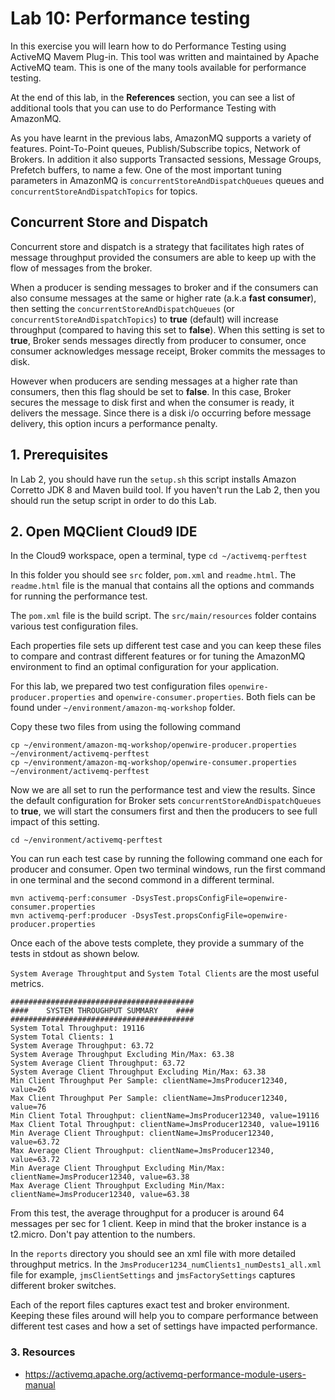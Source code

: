 # Lab 10: Performance testing

In this exercise you will learn how to do Performance Testing using ActiveMQ Mavem Plug-in. This tool was written and maintained by Apache ActiveMQ team. This is one of the many tools available for performance testing. 

At the end of this lab, in the **References** section, you can see a list of additional tools that you can use to do Performance Testing with AmazonMQ.

As you have learnt in the previous labs, AmazonMQ supports a variety of features. Point-To-Point queues, Publish/Subscribe topics, Network of Brokers. In addition it also supports Transacted sessions, Message Groups, Prefetch buffers, to name a few. One of the most important tuning parameters in AmazonMQ is ```concurrentStoreAndDispatchQueues``` queues and ```concurrentStoreAndDispatchTopics``` for topics.

## Concurrent Store and Dispatch

Concurrent store and dispatch is a strategy that facilitates high rates of message throughput provided the consumers are able to keep up with the flow of messages from the broker. 

When a producer is sending messages to broker and if the consumers can also consume messages at the same or higher rate (a.k.a **fast consumer**), then setting the ```concurrentStoreAndDispatchQueues``` (or ```concurrentStoreAndDispatchTopics```) to **true**  (default) will increase throughput (compared to having this set to **false**). When this setting is set to **true**, Broker sends messages directly from producer to consumer, once consumer acknowledges message receipt, Broker commits the messages to disk.

However when producers are sending messages at a higher rate than consumers, then this flag should be set to **false**. In this case, Broker secures the message to disk first and when the consumer is ready, it delivers the message. Since there is a disk i/o occurring before message delivery, this option incurs a performance penalty.

## 1. Prerequisites

In Lab 2, you should have run the ```setup.sh``` this script installs Amazon Corretto JDK 8 and Maven build tool. If you haven't run the Lab 2, then you should run the setup script in order to do this Lab.

## 2. Open MQClient Cloud9 IDE

In the Cloud9 workspace, open a terminal, type ```cd ~/activemq-perftest```

In this folder you should see ```src``` folder, ```pom.xml``` and ```readme.html```. The ```readme.html``` file is the manual that contains all the options and commands for running the performance test. 

The ```pom.xml``` file is the build script. The ```src/main/resources``` folder contains various test configuration files.

Each properties file sets up different test case and you can keep these files to compare and contrast different features or for tuning the AmazonMQ environment to find an optimal configuration for your application.

For this lab, we prepared two test configuration files ```openwire-producer.properties``` and ```openwire-consumer.properties```. Both fiels can be found under ```~/environment/amazon-mq-workshop``` folder.

Copy these two files from using the following command

```
cp ~/environment/amazon-mq-workshop/openwire-producer.properties ~/environment/activemq-perftest
cp ~/environment/amazon-mq-workshop/openwire-consumer.properties ~/environment/activemq-perftest
```

Now we are all set to run the performance test and view the results. Since the default configuration for Broker sets ```concurrentStoreAndDispatchQueues``` to **true**, we will start the consumers first and then the producers to see full impact of this setting.

```
cd ~/environment/activemq-perftest
```
You can run each test case by running the following command one each for producer and consumer. Open two terminal windows, run the first command in one terminal and the second commond in a different terminal.

```
mvn activemq-perf:consumer -DsysTest.propsConfigFile=openwire-consumer.properties 
mvn activemq-perf:producer -DsysTest.propsConfigFile=openwire-producer.properties 
```
Once each of the above tests complete, they provide a summary of the tests in stdout as shown below.

```System Average Throughtput``` and ```System Total Clients``` are the most useful metrics.

```
#########################################
####    SYSTEM THROUGHPUT SUMMARY    ####
#########################################
System Total Throughput: 19116
System Total Clients: 1
System Average Throughput: 63.72
System Average Throughput Excluding Min/Max: 63.38
System Average Client Throughput: 63.72
System Average Client Throughput Excluding Min/Max: 63.38
Min Client Throughput Per Sample: clientName=JmsProducer12340, value=26
Max Client Throughput Per Sample: clientName=JmsProducer12340, value=76
Min Client Total Throughput: clientName=JmsProducer12340, value=19116
Max Client Total Throughput: clientName=JmsProducer12340, value=19116
Min Average Client Throughput: clientName=JmsProducer12340, value=63.72
Max Average Client Throughput: clientName=JmsProducer12340, value=63.72
Min Average Client Throughput Excluding Min/Max: clientName=JmsProducer12340, value=63.38
Max Average Client Throughput Excluding Min/Max: clientName=JmsProducer12340, value=63.38
```

From this test, the average throughput for a producer is around 64 messages per sec for 1 client. Keep in mind that the broker instance is a t2.micro. Don't pay attention to the numbers.

In the ```reports``` directory you should see an xml file with more detailed throughput metrics. In the ```JmsProducer1234_numClients1_numDests1_all.xml``` file for example, ```jmsClientSettings``` and ```jmsFactorySettings``` captures different broker switches.

Each of the report files captures exact test and broker environment. Keeping these files around will help you to compare performance between different test cases and how a set of settings have impacted performance.

### 3. Resources

  - https://activemq.apache.org/activemq-performance-module-users-manual

